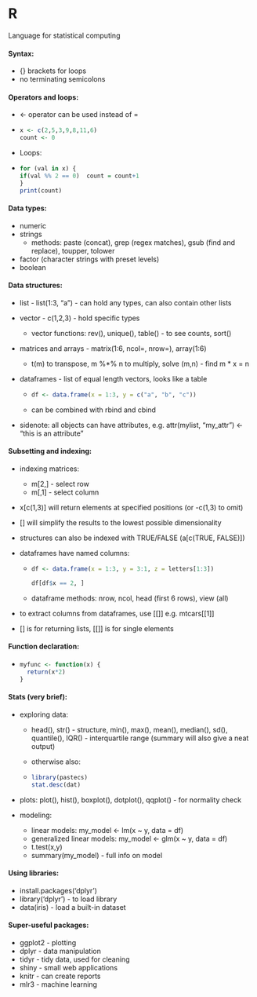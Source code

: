 # R

Language for statistical computing

#### Syntax:

- {} brackets for loops
- no terminating semicolons

#### Operators and loops:

- <- operator can be used instead of =

- ```R
  x <- c(2,5,3,9,8,11,6)
  count <- 0
  ```

- Loops:

- ```r
  for (val in x) {
  if(val %% 2 == 0)  count = count+1
  }
  print(count)
  ```

#### Data types:

- numeric
- strings
  - methods: paste (concat), grep (regex matches), gsub (find and replace), toupper, tolower
- factor (character strings with preset levels)
- boolean

#### Data structures:

- list - list(1:3, “a”) - can hold any types, can also contain other lists

- vector - c(1,2,3) - hold specific types

  - vector functions: rev(), unique(), table() - to see counts, sort()

- matrices and arrays - matrix(1:6, ncol=, nrow=), array(1:6)

  - t(m) to transpose, m %*% n to multiply, solve (m,n) - find m * x = n

- dataframes - list of equal length vectors, looks like a table

  - ```R
    df <- data.frame(x = 1:3, y = c("a", "b", "c"))
    ```

  - can be combined with rbind and cbind 

- sidenote: all objects can have attributes, e.g. attr(mylist, “my_attr”) <- “this is an attribute”

#### Subsetting and indexing:

- indexing matrices:

  - m[2,] - select row
  - m[,1] - select column

- x[c(1,3)] will return elements at specified positions (or -c(1,3) to omit)

- [] will simplify the results to the lowest possible dimensionality

- structures can also be indexed with TRUE/FALSE (a[c(TRUE, FALSE)])

- dataframes have named columns: 

  - ```R
    df <- data.frame(x = 1:3, y = 3:1, z = letters[1:3])
    
    df[df$x == 2, ]
    ```

  - dataframe methods: nrow, ncol, head (first 6 rows), view (all)

- to extract columns from dataframes, use [[]] e.g. mtcars[[1]]

- [] is for returning lists, [[]] is for single elements

#### Function declaration:

- ```r
  myfunc <- function(x) {
    return(x*2)
  }
  ```

#### Stats (very brief):

- exploring data:

  - head(), str() - structure, min(), max(), mean(), median(), sd(), quantile(), IQR() - interquartile range (summary will also give a neat output)

  - otherwise also:

  - ```R
    library(pastecs)
    stat.desc(dat)
    ```

- plots: plot(), hist(), boxplot(), dotplot(), qqplot() - for normality check

- modeling:

  - linear models: my_model <- lm(x ~ y, data = df)
  - generalized linear models: my_model <- glm(x ~ y, data = df)
  - t.test(x,y)
  - summary(my_model) - full info on model

#### Using libraries:

- install.packages(‘dplyr’)
- library(‘dplyr’) - to load library
- data(iris) - load a built-in dataset

#### Super-useful packages:

- ggplot2 - plotting
- dplyr - data manipulation
- tidyr - tidy data, used for cleaning
- shiny - small web applications
- knitr - can create reports
- mlr3 - machine learning

